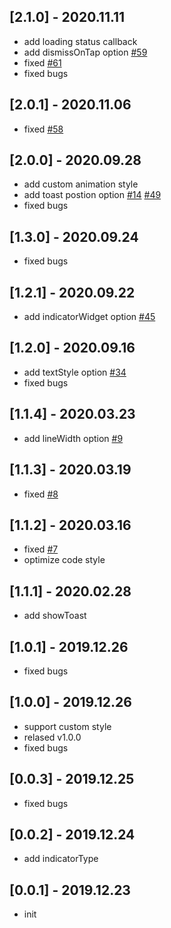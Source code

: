 ## [2.1.0] - 2020.11.11

* add loading status callback
* add dismissOnTap option [#59](https://github.com/huangjianke/flutter_easyloading/issues/59)
* fixed [#61](https://github.com/huangjianke/flutter_easyloading/issues/61)
* fixed bugs

## [2.0.1] - 2020.11.06

* fixed [#58](https://github.com/huangjianke/flutter_easyloading/issues/58)

## [2.0.0] - 2020.09.28

* add custom animation style
* add toast postion option [#14](https://github.com/huangjianke/flutter_easyloading/issues/14) [#49](https://github.com/huangjianke/flutter_easyloading/issues/49)
* fixed bugs

## [1.3.0] - 2020.09.24

* fixed bugs

## [1.2.1] - 2020.09.22

* add indicatorWidget option [#45](https://github.com/huangjianke/flutter_easyloading/issues/45)

## [1.2.0] - 2020.09.16

* add textStyle option [#34](https://github.com/huangjianke/flutter_easyloading/issues/34)
* fixed bugs

## [1.1.4] - 2020.03.23

* add lineWidth option [#9](https://github.com/huangjianke/flutter_easyloading/issues/9)

## [1.1.3] - 2020.03.19

* fixed [#8](https://github.com/huangjianke/flutter_easyloading/issues/8)

## [1.1.2] - 2020.03.16

* fixed [#7](https://github.com/huangjianke/flutter_easyloading/issues/7)
* optimize code style

## [1.1.1] - 2020.02.28

* add showToast

## [1.0.1] - 2019.12.26

* fixed bugs

## [1.0.0] - 2019.12.26

* support custom style
* relased v1.0.0
* fixed bugs

## [0.0.3] - 2019.12.25

* fixed bugs

## [0.0.2] - 2019.12.24

* add indicatorType

## [0.0.1] - 2019.12.23

* init
